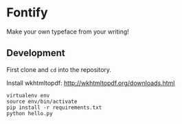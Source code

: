 # Fontify
Make your own typeface from your writing!

## Development

First clone and `cd` into the repository.

Install wkhtmltopdf: http://wkhtmltopdf.org/downloads.html

```shell
virtualenv env
source env/bin/activate
pip install -r requirements.txt
python hello.py
```
